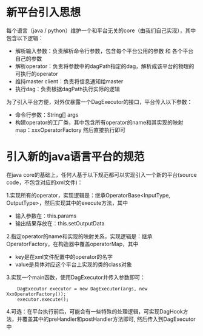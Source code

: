 # 新平台引入思想

每个语言（java / python）维护一个和平台无关的core（由我们自己实现），其中包含以下逻辑：
- 解析输入参数：负责解析命令行参数，包含每个平台公用的参数 和 各个平台自己的参数
- 解析operator：负责将参数中的dagPath指定的dag，解析成该平台的物理的可执行的operator
- 维持master client：负责将信息通知给master
- 执行dag：负责根据dagPath执行实际的逻辑

为了引入平台方便，对外仅暴露一个DagExecutor的接口，平台传入以下参数：
- 命令行参数：String[] args
- 构建operator的工厂类，其中包含所有operator的name和其实现的映射map：xxxOperatorFactory
然后直接执行即可


# 引入新的java语言平台的规范

在java core的基础上，任何人基于以下规范都可以实现引入一个新的平台(source code，不包含对应的xml文件)：

1.实现所有的operator，实现逻辑是：继承OperatorBase<InputType, OutputType>，然后实现其中的execute方法，其中
- 输入参数在：this.params
- 输出结果存放在：this.setOutputData

2.指定operator的name和实现的映射关系，实现逻辑是：继承OperatorFactory，在构造器中覆盖operatorMap，其中
- key是在xml文件配置中的operator的名字
- value是具体对应这个平台上实现的类的class对象

3.实现一个main函数，使用DagExecutor并传入参数即可：
```shell script
    DagExecutor executor = new DagExecutor(args, new XxxOperatorFactory());
    executor.execute();
```

4.可选：在平台执行前后，可能会有一些特殊的处理逻辑，可实现DagHook方法，并覆盖其中的preHandler和postHandler方法即可,
然后传入到DagExecutor中
